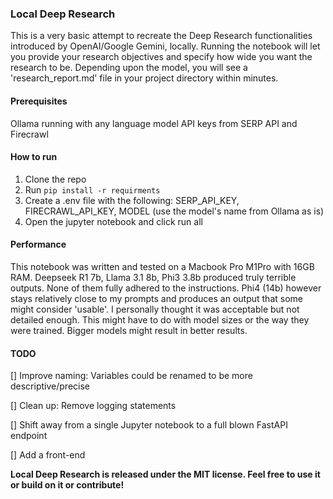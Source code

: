 ### Local Deep Research

This is a very basic attempt to recreate the Deep Research functionalities introduced by OpenAI/Google Gemini, locally. Running the notebook will let you provide your research objectives
and specify how wide you want the research to be. Depending upon the model, you will see a 'research_report.md' file in your project directory within minutes.

#### Prerequisites

Ollama running with any language model
API keys from SERP API and Firecrawl

#### How to run

1. Clone the repo
2. Run `pip install -r requirments`
3. Create a .env file with the following: SERP_API_KEY, FIRECRAWL_API_KEY, MODEL (use the model's name from Ollama as is)
4. Open the jupyter notebook and click run all

#### Performance

This notebook was written and tested on a Macbook Pro M1Pro with 16GB RAM. Deepseek R1 7b, Llama 3.1 8b, Phi3 3.8b produced truly terrible outputs. None of them fully adhered to the
instructions. Phi4 (14b) however stays relatively close to my prompts and produces an output that some might consider 'usable'. I personally thought it was acceptable but not detailed
enough. This might have to do with model sizes or the way they were trained. Bigger models might result in better results. 

#### TODO

[] Improve naming: Variables could be renamed to be more descriptive/precise

[] Clean up: Remove logging statements

[] Shift away from a single Jupyter notebook to a full blown FastAPI endpoint

[] Add a front-end

**Local Deep Research is released under the MIT license. Feel free to use it or build on it or contribute!**